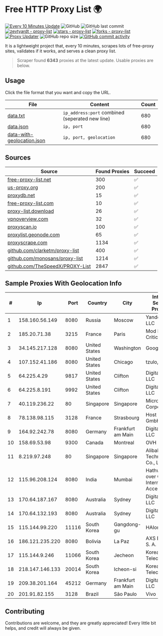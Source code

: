 
# Free HTTP Proxy List 🌍

[![Every 10 Minutes Update](https://github.com/mertguvencli/http-proxy-list/actions/workflows/main.yml/badge.svg?branch=main)](https://github.com/mertguvencli/http-proxy-list/actions/workflows/main.yml)
![GitHub](https://img.shields.io/github/license/mertguvencli/http-proxy-list)
![GitHub last commit](https://img.shields.io/github/last-commit/mertguvencli/http-proxy-list)
[![zevtyardt - proxy-list](https://img.shields.io/static/v1?label=zevtyardt&message=proxy-list&color=blue&logo=github)](https://github.com/zevtyardt/proxy-list "Go to GitHub repo")
[![stars - proxy-list](https://img.shields.io/github/stars/zevtyardt/proxy-list?style=social)](https://github.com/zevtyardt/proxy-list)
[![forks - proxy-list](https://img.shields.io/github/forks/zevtyardt/proxy-list?style=social)](https://github.com/zevtyardt/proxy-list)
[![Proxy Updater](https://github.com/zevtyardt/proxy-list/workflows/Proxy%20Updater/badge.svg)](https://github.com/zevtyardt/proxy-list/actions?query=workflow:"Proxy+Updater")
![GitHub repo size](https://img.shields.io/github/repo-size/zevtyardt/proxy-list)
[![GitHub commit activity](https://img.shields.io/github/commit-activity/m/zevtyardt/proxy-list?logo=commits)](https://github.com/zevtyardt/proxy-list/commits/main)

It is a lightweight project that, every 10 minutes, scrapes lots of free-proxy sites, validates if it works, and serves a clean proxy list.

> Scraper found **6343** proxies at the latest update. Usable proxies are below.

## Usage

Click the file format that you want and copy the URL.

|File|Content|Count|
|----|-------|-----|
|[data.txt](https://raw.githubusercontent.com/mertguvencli/http-proxy-list/main/proxy-list/data.txt)|`ip_address:port` combined (seperated new line)|680|
|[data.json](https://raw.githubusercontent.com/mertguvencli/http-proxy-list/main/proxy-list/data.json)|`ip, port`|680|
|[data-with-geolocation.json](https://raw.githubusercontent.com/mertguvencli/http-proxy-list/main/proxy-list/data-with-geolocation.json)|`ip, port, geolocation`|680|

## Sources

|Source|Found Proxies|Succeed|
|------|-------------|-------|
|[free-proxy-list.net](https://free-proxy-list.net)|300|✅|
|[us-proxy.org](https://www.us-proxy.org)|200|✅|
|[proxydb.net](http://proxydb.net)|15|✅|
|[free-proxy-list.com](https://free-proxy-list.com/?page=&port=&type%5B%5D=http&type%5B%5D=https&up_time=0&search=Search)|10|✅|
|[proxy-list.download](https://www.proxy-list.download/HTTP)|26|✅|
|[vpnoverview.com](https://vpnoverview.com/privacy/anonymous-browsing/free-proxy-servers)|32|✅|
|[proxyscan.io](https://www.proxyscan.io)|100|✅|
|[proxylist.geonode.com](https://proxylist.geonode.com/api/proxy-list?limit=300&page=1&sort_by=lastChecked&sort_type=desc&protocols=http,https)|65|✅|
|[proxyscrape.com](https://api.proxyscrape.com/v2/?request=displayproxies&protocol=http&timeout=10000&country=all&ssl=all&anonymity=all)|1134|✅|
|[github.com/clarketm/proxy-list](https://raw.githubusercontent.com/clarketm/proxy-list/master/proxy-list-raw.txt)|400|✅|
|[github.com/monosans/proxy-list](https://raw.githubusercontent.com/monosans/proxy-list/main/proxies/http.txt)|1214|✅|
|[github.com/TheSpeedX/PROXY-List](https://raw.githubusercontent.com/TheSpeedX/PROXY-List/master/http.txt)|2847|✅|


## Sample Proxies With Geolocation Info

|#|Ip|Port|Country|City|Internet Service Provider|
|-|--|----|-------|----|-------------------------|
|1|158.160.56.149|8080|Russia|Moscow|Yandex.Cloud LLC|
|2|185.20.71.38|3215|France|Paris|Mod Mission Critical LLC|
|3|34.145.217.128|8080|United States|Washington|Google LLC|
|4|107.152.41.186|8080|United States|Chicago|tzulo, inc.|
|5|64.225.4.29|9817|United States|Clifton|DigitalOcean, LLC|
|6|64.225.8.191|9992|United States|Clifton|DigitalOcean, LLC|
|7|40.119.236.22|80|Singapore|Singapore|Microsoft Corporation|
|8|78.138.98.115|3128|France|Strasbourg|Host Europe GmbH|
|9|164.92.242.78|8080|Germany|Frankfurt am Main|DigitalOcean, LLC|
|10|158.69.53.98|9300|Canada|Montreal|OVH SAS|
|11|8.219.97.248|80|Singapore|Singapore|Alibaba (US) Technology Co., Ltd.|
|12|115.96.208.124|8080|India|Mumbai|Hathway IP over Cable Internet Access|
|13|170.64.187.167|8080|Australia|Sydney|DigitalOcean, LLC|
|14|170.64.132.193|8080|Australia|Sydney|DigitalOcean, LLC|
|15|115.144.99.220|11116|South Korea|Gangdong-gu|HAIonNet|
|16|186.121.235.220|8080|Bolivia|La Paz|AXS Bolivia S. A.|
|17|115.144.9.246|11066|South Korea|Jecheon|Korea Telecom|
|18|218.147.146.133|20014|South Korea|Icheon-si|Korea Telecom|
|19|209.38.201.164|45212|Germany|Frankfurt am Main|DigitalOcean, LLC|
|20|201.91.82.155|3128|Brazil|São Paulo|Vivo|



## Contributing

Contributions are welcome, and they are greatly appreciated! Every
little bit helps, and credit will always be given.

